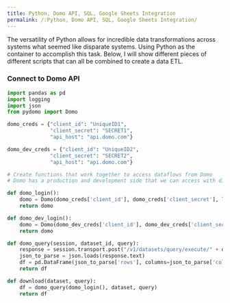 ```yaml
---
title: Python, Domo API, SQL, Google Sheets Integration
permalink: /:Python, Domo API, SQL, Google Sheets Integration/
---
```


The versatility of Python allows for incredible data transformations across systems what seemed like disparate systems. Using Python as the container to accomplish this task. Below, I will show different pieces of different scripts that can all be combined to create a data ETL.

### **Connect to Domo API**
```python
import pandas as pd
import logging
import json
from pydomo import Domo

domo_creds = {"client_id": "UniqueID1",
              "client_secret": "SECRET1",
              "api_host": "api.domo.com"}

domo_dev_creds = {"client_id": "UniqueID2",
              "client_secret": "SECRET2",
              "api_host": "api.domo.com"}

# Create functions that work together to access dataflows from Domo
# Domo has a production and development side that we can access with different credentials as shown above

def domo_login():
    domo = Domo(domo_creds['client_id'], domo_creds['client_secret'], logger_name='foo', log_level=logging.INFO, api_host=domo_creds['api_host'])
    return domo

def domo_dev_login():
    domo = Domo(domo_dev_creds['client_id'], domo_dev_creds['client_secret'], api_host=domo_dev_creds['api_host'])
    return domo

def domo_query(session, dataset_id, query):
    response = session.transport.post("/v1/datasets/query/execute/" + dataset_id, {"sql":query}, None)
    json_to_parse = json.loads(response.text)
    df = pd.DataFrame(json_to_parse['rows'], columns=json_to_parse['columns'])
    return df

def download(dataset, query):
    df = domo_query(domo_login(), dataset, query)
    return df

def dev_download(dataset, query):
    df = domo_query(domo_dev_login(), dataset, query)
    return df 
```
Now that we have successfully connected to the Domo API, how do we extract information? Domo uses SQL to query. Luckily with Python (with one quirk that there must be a space at the end of each line), we can use an f string to write SQL queries to extract any amount of information. Below is an example of a simple query:

### **SQL in Python**
```python
# SQL Query to pull data
dataset_id = 'DATAFLOW ID HERE'
data_query = f"""
SELECT      DATEDIFF(Month,'1899-12-30') AS Month 
,           BillableAccountName 
,           Case When ... Then ... 
            Else ... End AS Column2
,           Sum(`Revenue`) as Revenue
FROM        `DATAFLOW ID HERE`
WHERE       Month BETWEEN '2021-02-01' AND '2023-01-31' AND Revenue != 0 
GROUP BY    Column1,Column2,Column3
ORDER BY    Column1,Column2,Column3
"""

# Download data from Domo
# 'd' below is the alias on the import not shown here that we use the above code block to access
df1 = d.download(dataset_id, data_query)
```
Once data is downloaded, we can transform as much as we need before exporting to a Google Sheet for further modeling. Common things that I do at this step is merge with another dataset from a different system that doesn't have an API, for example. Adding columns, pivoting, filtering, altering any informational fields are all easier to manage in a Jupyter Notebook so that the entire data flow is automated.

### **Send to Google Sheets**
```python
import pygsheets

# Note: must setup a google developer account and get your unique credentials
gc = pygsheets.authorize(service_file='C:/python_credentials.json')
sh = gc.open('GOOGLE SHEET NAME')

# I commonly delete a sheet and then add it back. Formulas remain in tact on other tabs.
wks1 = sh.worksheet_by_title('WORKSHEET1 NAME')
wks1 = sh.del_worksheet(wks1)
wks1 = sh.add_worksheet('WORKSHEET1 NAME')
wks1.set_dataframe(df1.reset_index(), start=(2,1), extend=True)
wks1.set_dataframe(df1.reset_index(), start=(x+14,1), extend=True)

wks2 = sh.worksheet_by_title('WORKSHEET2 NAME')
wks2 = sh.del_worksheet(wks2)
wks2 = sh.add_worksheet('WORKSHEET2 NAME')
wks2.set_dataframe(df2.reset_index(), start=(2,1), extend=True)
```

### **Conclusion**
Using multiple systems is useful as each has pros/cons. When combined, a whole new set of possibilities is opened. Real-time, automated ETL's can be created that simplify processes and limit human errors.
